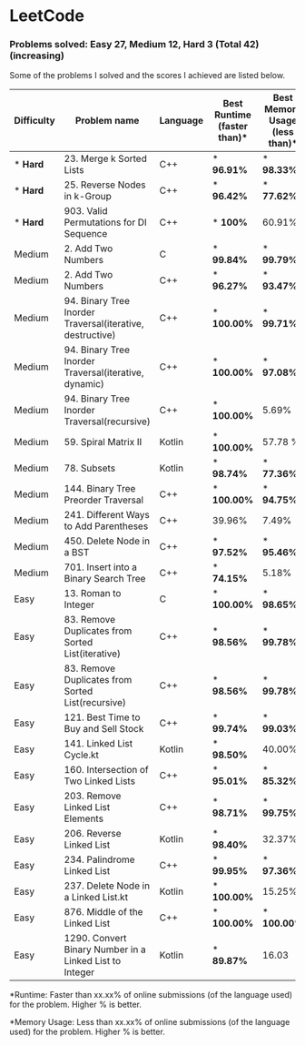 # LeetCode


### **Problems solved:  Easy 27,  Medium 12,  Hard 3  (Total 42) (increasing)**

Some of the problems I solved and the scores I achieved are listed below.

| Difficulty  | Problem name | Language | Best Runtime (faster than)* | Best Memory Usage (less than)* |
| ------------- | ------------- | ------------- | ------------- | ------------- |
| * **Hard**  | 23. Merge k Sorted Lists | C++ | * **96.91%**  | * **98.33%** |
| * **Hard**  | 25. Reverse Nodes in k-Group  | C++ | * **96.42%**  | * **77.62%** |
| * **Hard**  | 903. Valid Permutations for DI Sequence  | C++ | * **100%**  | 60.91% |
| Medium  | 2. Add Two Numbers | C | * **99.84%** | * **99.79%** |
| Medium  | 2. Add Two Numbers | C++ | * **96.27%** | * **93.47%** |
| Medium  | 94. Binary Tree Inorder Traversal(iterative, destructive) | C++ | * **100.00%** | * **99.71%** |
| Medium  | 94. Binary Tree Inorder Traversal(iterative, dynamic) | C++ | * **100.00%** | * **97.08%** |
| Medium  | 94. Binary Tree Inorder Traversal(recursive) | C++ | * **100.00%** | 5.69% |
| Medium  | 59. Spiral Matrix II | Kotlin | * **100.00%** | 57.78 % |
| Medium  | 78. Subsets  | Kotlin | * **98.74%** | * **77.36%** |
| Medium  | 144. Binary Tree Preorder Traversal | C++ | * **100.00%** | * **94.75%** |
| Medium  | 241. Different Ways to Add Parentheses | C++ | 39.96% | 7.49% |
| Medium  | 450. Delete Node in a BST | C++ | * **97.52%** | * **95.46%** |
| Medium  | 701. Insert into a Binary Search Tree  | C++ | * **74.15%** | 5.18% |
| Easy  | 13. Roman to Integer | C | * **100.00%** | * **98.65%** | 
| Easy  | 83. Remove Duplicates from Sorted List(iterative) | C++ | * **98.56%** | * **99.78%** | 
| Easy  | 83. Remove Duplicates from Sorted List(recursive) | C++ | * **98.56%** | * **99.78%** | 
| Easy  | 121. Best Time to Buy and Sell Stock | C++ | * **99.74%** | * **99.03%** | 
| Easy  | 141. Linked List Cycle.kt | Kotlin | * **98.50%** | 40.00% | 
| Easy  | 160. Intersection of Two Linked Lists | C++ | * **95.01%** | * **85.32%** | 
| Easy  | 203. Remove Linked List Elements | C++ | * **98.71%** | * **99.75%** |
| Easy  | 206. Reverse Linked List | Kotlin | * **98.40%** | 32.37% | 
| Easy  | 234. Palindrome Linked List | C++ | * **99.95%** | * **97.36%** | 
| Easy  | 237. Delete Node in a Linked List.kt | Kotlin | * **100.00%** | 15.25% | 
| Easy  | 876. Middle of the Linked List | C++ | * **100.00%** | * **100.00%** |
| Easy  | 1290. Convert Binary Number in a Linked List to Integer | Kotlin | * **89.87%** | 16.03 | 




*Runtime: Faster than xx.xx% of online submissions (of the language used) for the problem. Higher % is better.


*Memory Usage: Less than xx.xx% of online submissions (of the language used) for the problem. Higher % is better.


